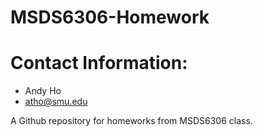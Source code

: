 # MSDS6306-Homework
# Contact Information:
  + Andy Ho
  + atho@smu.edu

A Github repository for homeworks from MSDS6306 class.  
